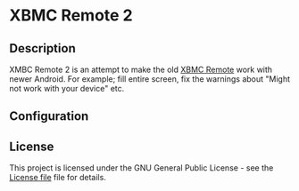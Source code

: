 # XBMC Remote 2

## Description

XMBC Remote 2 is an attempt to make the old [XBMC Remote](https://github.com/freezy/android-xbmcremote) work with newer Android.
For example; fill entire screen, fix the warnings about "Might not work with your device" etc.

## Configuration

## License
This project is licensed under the GNU General Public License - see the [License file](LICENSE) file for details.
